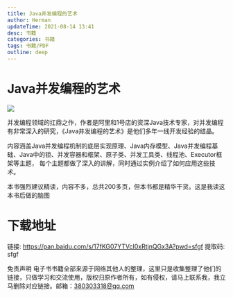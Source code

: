 ```yaml
---
title: Java并发编程的艺术
author: Herman
updateTime: 2021-08-14 13:41
desc: 书籍
categories: 书籍
tags: 书籍/PDF
outline: deep
---
```



# Java并发编程的艺术

![](https://cdn.jsdelivr.net/gh/silently9527/images//008i3skNgy1guann4114kj607i0at74b02.jpg)

并发编程领域的扛鼎之作，作者是阿里和1号店的资深Java技术专家，对并发编程有非常深入的研究，《Java并发编程的艺术》是他们多年一线开发经验的结晶。

内容涵盖Java并发编程机制的底层实现原理、Java内存模型、Java并发编程基础、Java中的锁、并发容器和框架、原子类、并发工具类、线程池、Executor框架等主题，
每个主题都做了深入的讲解，同时通过实例介绍了如何应用这些技术。

本书强烈建议精读，内容不多，总共200多页，但本书都是精华干货。这是我读这本书后做的脑图



# 下载地址
链接: https://pan.baidu.com/s/17fKG07YTVcl0xRtjnQGx3A?pwd=sfgf 提取码: sfgf



免责声明
电子书书籍全部来源于网络其他人的整理，这里只是收集整理了他们的链接，只做学习和交流使用，版权归原作者所有，如有侵权，请马上联系我，我立马删除对应链接。邮箱：380303318@qq.com


